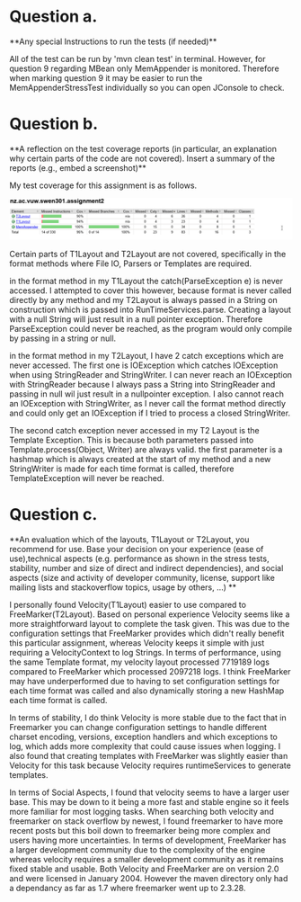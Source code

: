 <h1>Question a.</h1> 
**Any special Instructions to run the tests (if needed)**

All of the test can be run by 'mvn clean test' in terminal. However, for question 9 regarding MBean only MemAppender is monitored.
Therefore when marking question 9 it may be easier to run the MemAppenderStressTest individually so you can open JConsole to check.


<h1>Question b.</h1>
**A reflection on the test coverage reports (in particular, an explanation why certain parts of the code are not covered). Insert a summary of the reports (e.g., embed a screenshot)**


My test coverage for this assignment is as follows.

![](Jacoco-Coverage.png)

Certain parts of T1Layout and T2Layout are not covered, specifically in the format methods where File IO, Parsers or Templates are required.

in the format method in my T1Layout the catch(ParseException e) is never accessed. I attempted to cover this however, because format is never called directly 
by any method and my T2Layout is always passed in a String on construction which is passed into RunTimeServices.parse. Creating a layout with a null String will 
just result in a null pointer exception. Therefore ParseException could never be reached, as the program would only compile by passing in a string or null.

in the format method in my T2Layout, I have 2 catch exceptions which are never accessed. The first one is IOException which catches IOException when
using StringReader and StringWriter. I can never reach an IOException with StringReader because I always pass a String into StringReader and passing in null
wil just result in a nullpointer exception. I also cannot reach an IOException with StringWriter, as I never call the format method directly and could only get an
IOException if I tried to process a closed StringWriter.

The second catch exception never accessed in my T2 Layout is the Template Exception. This is because both parameters passed into Template.process(Object, Writer)
are always valid. the first parameter is a hashmap which is always created at the start of my method and a new StringWriter is made for each time format is called,
therefore TemplateException will never be reached.

<h1>Question c.</h1> 
**An evaluation which of the layouts, T1Layout or T2Layout, you recommend for use. Base your decision on your experience (ease of use),technical aspects (e.g. performance as shown in the stress tests, stability, number and size of direct and indirect dependencies), and social aspects (size and activity of developer community, license, support like mailing lists and stackoverflow topics, usage by others, …) **


I personally found Velocity(T1Layout) easier to use compared to FreeMarker(T2Layout). Based on personal experience Velocity seems like a more straightforward
layout to complete the task given. This was due to the configuration settings that FreeMarker provides which didn't really benefit this particular assignment, 
whereas Velocity keeps it simple with just requiring a VelocityContext to log Strings. In terms of performance, using the same Template format, my velocity layout
processed 7719189 logs compared to FreeMarker which processed 2097218 logs. I think FreeMarker may have underperformed due to having to set configuration settings
for each time format was called and also dynamically storing a new HashMap each time format is called.

In terms of stability, I do think Velocity is more stable 
due to the fact that in Freemarker you can change configuration settings to handle different charset encoding, versions, exception handlers
and which exceptions to log, which adds more complexity that could cause issues when logging.
I also found that creating templates with FreeMarker was slightly easier than Velocity for this task
because Velocity requires runtimeServices to generate templates.

In terms of Social Aspects, I found that velocity seems to have a larger user base. This may be down to it being a more fast and stable engine so it feels more
familiar for most logging tasks. When searching both velocity and freemarker on stack overflow by newest, I found freemarker to have more recent posts but this 
boil down to freemarker being more complex and users having more uncertainties. In terms of development, FreeMarker has a larger development community due to the 
complexity of the engine whereas velocity requires a smaller development community as it remains fixed stable and usable. Both Velocity and FreeMarker are on version
2.0 and were licensed in January 2004. However the maven directory only had a dependancy as far as 1.7 where freemarker went up to 2.3.28. 

